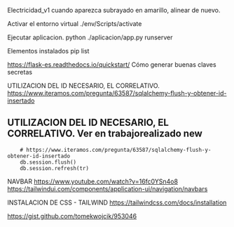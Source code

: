 Electricidad_v1
cuando aparezca subrayado en amarillo, alinear de nuevo.

Activar el entorno virtual
./env/Scripts/activate

Ejecutar aplicacion.
 python ./aplicacion/app.py runserver

Elementos instalados
 pip list

https://flask-es.readthedocs.io/quickstart/
Cómo generar buenas claves secretas

UTILIZACION DEL ID NECESARIO, EL CORRELATIVO.
https://www.iteramos.com/pregunta/63587/sqlalchemy-flush-y-obtener-id-insertado

  ## UTILIZACION DEL ID NECESARIO, EL CORRELATIVO. Ver en trabajorealizado new
        # https://www.iteramos.com/pregunta/63587/sqlalchemy-flush-y-obtener-id-insertado
        db.session.flush()
        db.session.refresh(tr)


NAVBAR
https://www.youtube.com/watch?v=16fc0YSn4o8
https://tailwindui.com/components/application-ui/navigation/navbars


INSTALACION DE CSS - TAILWIND
https://tailwindcss.com/docs/installation

https://gist.github.com/tomekwojcik/953046